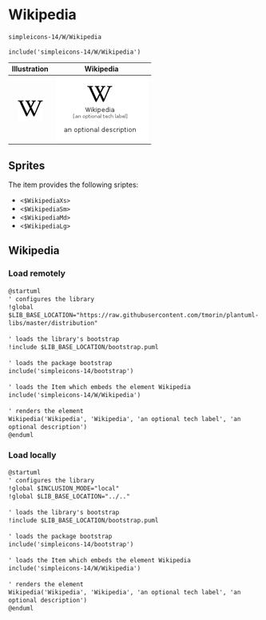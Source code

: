 # Wikipedia


```text
simpleicons-14/W/Wikipedia
```

```text
include('simpleicons-14/W/Wikipedia')
```



| Illustration | Wikipedia |
| :---: | :---: |
| ![illustration for Illustration](../../simpleicons-14/W/Wikipedia.png) | ![illustration for Wikipedia](../../simpleicons-14/W/Wikipedia.Local.png) |



## Sprites
The item provides the following sriptes:

- `<$WikipediaXs>`
- `<$WikipediaSm>`
- `<$WikipediaMd>`
- `<$WikipediaLg>`





## Wikipedia

### Load remotely
```plantuml
@startuml
' configures the library
!global $LIB_BASE_LOCATION="https://raw.githubusercontent.com/tmorin/plantuml-libs/master/distribution"

' loads the library's bootstrap
!include $LIB_BASE_LOCATION/bootstrap.puml

' loads the package bootstrap
include('simpleicons-14/bootstrap')

' loads the Item which embeds the element Wikipedia
include('simpleicons-14/W/Wikipedia')

' renders the element
Wikipedia('Wikipedia', 'Wikipedia', 'an optional tech label', 'an optional description')
@enduml
```

### Load locally
```plantuml
@startuml
' configures the library
!global $INCLUSION_MODE="local"
!global $LIB_BASE_LOCATION="../.."

' loads the library's bootstrap
!include $LIB_BASE_LOCATION/bootstrap.puml

' loads the package bootstrap
include('simpleicons-14/bootstrap')

' loads the Item which embeds the element Wikipedia
include('simpleicons-14/W/Wikipedia')

' renders the element
Wikipedia('Wikipedia', 'Wikipedia', 'an optional tech label', 'an optional description')
@enduml
```

